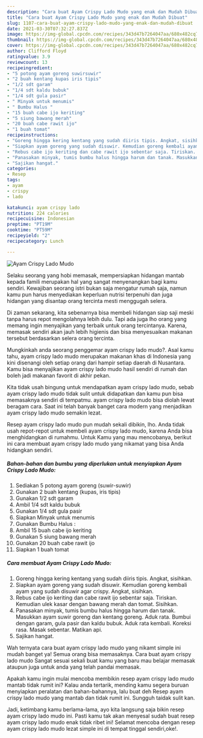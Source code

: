 ```yaml
---
description: "Cara buat Ayam Crispy Lado Mudo yang enak dan Mudah Dibuat"
title: "Cara buat Ayam Crispy Lado Mudo yang enak dan Mudah Dibuat"
slug: 1107-cara-buat-ayam-crispy-lado-mudo-yang-enak-dan-mudah-dibuat
date: 2021-03-30T07:32:27.837Z
image: https://img-global.cpcdn.com/recipes/343d47b7264047aa/680x482cq70/ayam-crispy-lado-mudo-foto-resep-utama.jpg
thumbnail: https://img-global.cpcdn.com/recipes/343d47b7264047aa/680x482cq70/ayam-crispy-lado-mudo-foto-resep-utama.jpg
cover: https://img-global.cpcdn.com/recipes/343d47b7264047aa/680x482cq70/ayam-crispy-lado-mudo-foto-resep-utama.jpg
author: Clifford Floyd
ratingvalue: 3.9
reviewcount: 13
recipeingredient:
- "5 potong ayam goreng suwirsuwir"
- "2 buah kentang kupas iris tipis"
- "1/2 sdt garam"
- "1/4 sdt kaldu bubuk"
- "1/4 sdt gula pasir"
- " Minyak untuk menumis"
- " Bumbu Halus "
- "15 buah cabe ijo keriting"
- "5 siung bawang merah"
- "20 buah cabe rawit ijo"
- "1 buah tomat"
recipeinstructions:
- "Goreng hingga kering kentang yang sudah diiris tipis. Angkat, sisihkan."
- "Siapkan ayam goreng yang sudah disuwir. Kemudian goreng kembali ayam yang sudah disuwir agar crispy. Angkat, sisihkan."
- "Rebus cabe ijo keriting dan cabe rawit ijo sebentar saja. Tiriskan. Kemudian ulek kasar dengan bawang merah dan tomat. Sisihkan."
- "Panasakan minyak, tumis bumbu halus hingga harum dan tanak. Masukkan ayam suwir goreng dan kentang goreng. Aduk rata. Bumbui dengan garam, gula pasir dan kaldu bubuk. Aduk rata kembali. Koreksi rasa. Masak sebentar. Matikan api."
- "Sajikan hangat."
categories:
- Resep
tags:
- ayam
- crispy
- lado

katakunci: ayam crispy lado 
nutrition: 224 calories
recipecuisine: Indonesian
preptime: "PT19M"
cooktime: "PT59M"
recipeyield: "2"
recipecategory: Lunch

---
```



![Ayam Crispy Lado Mudo](https://img-global.cpcdn.com/recipes/343d47b7264047aa/680x482cq70/ayam-crispy-lado-mudo-foto-resep-utama.jpg)

Selaku seorang yang hobi memasak, mempersiapkan hidangan mantab kepada famili merupakan hal yang sangat menyenangkan bagi kamu sendiri. Kewajiban seorang istri bukan saja mengatur rumah saja, namun kamu pun harus menyediakan keperluan nutrisi terpenuhi dan juga hidangan yang disantap orang tercinta mesti menggugah selera.

Di zaman  sekarang, kita sebenarnya bisa membeli hidangan siap saji meski tanpa harus repot mengolahnya lebih dulu. Tapi ada juga lho orang yang memang ingin menyajikan yang terbaik untuk orang tercintanya. Karena, memasak sendiri akan jauh lebih higienis dan bisa menyesuaikan makanan tersebut berdasarkan selera orang tercinta. 



Mungkinkah anda seorang penggemar ayam crispy lado mudo?. Asal kamu tahu, ayam crispy lado mudo merupakan makanan khas di Indonesia yang kini disenangi oleh setiap orang dari hampir setiap daerah di Nusantara. Kamu bisa menyajikan ayam crispy lado mudo hasil sendiri di rumah dan boleh jadi makanan favorit di akhir pekan.

Kita tidak usah bingung untuk mendapatkan ayam crispy lado mudo, sebab ayam crispy lado mudo tidak sulit untuk didapatkan dan kamu pun bisa memasaknya sendiri di tempatmu. ayam crispy lado mudo bisa diolah lewat beragam cara. Saat ini telah banyak banget cara modern yang menjadikan ayam crispy lado mudo semakin lezat.

Resep ayam crispy lado mudo pun mudah sekali dibikin, lho. Anda tidak usah repot-repot untuk membeli ayam crispy lado mudo, karena Anda bisa menghidangkan di rumahmu. Untuk Kamu yang mau mencobanya, berikut ini cara membuat ayam crispy lado mudo yang nikamat yang bisa Anda hidangkan sendiri.

<!--inarticleads1-->

##### Bahan-bahan dan bumbu yang diperlukan untuk menyiapkan Ayam Crispy Lado Mudo:

1. Sediakan 5 potong ayam goreng (suwir-suwir)
1. Gunakan 2 buah kentang (kupas, iris tipis)
1. Gunakan 1/2 sdt garam
1. Ambil 1/4 sdt kaldu bubuk
1. Gunakan 1/4 sdt gula pasir
1. Siapkan  Minyak untuk menumis
1. Gunakan  Bumbu Halus :
1. Ambil 15 buah cabe ijo keriting
1. Gunakan 5 siung bawang merah
1. Gunakan 20 buah cabe rawit ijo
1. Siapkan 1 buah tomat




<!--inarticleads2-->

##### Cara membuat Ayam Crispy Lado Mudo:

1. Goreng hingga kering kentang yang sudah diiris tipis. Angkat, sisihkan.
1. Siapkan ayam goreng yang sudah disuwir. Kemudian goreng kembali ayam yang sudah disuwir agar crispy. Angkat, sisihkan.
1. Rebus cabe ijo keriting dan cabe rawit ijo sebentar saja. Tiriskan. Kemudian ulek kasar dengan bawang merah dan tomat. Sisihkan.
1. Panasakan minyak, tumis bumbu halus hingga harum dan tanak. Masukkan ayam suwir goreng dan kentang goreng. Aduk rata. Bumbui dengan garam, gula pasir dan kaldu bubuk. Aduk rata kembali. Koreksi rasa. Masak sebentar. Matikan api.
1. Sajikan hangat.




Wah ternyata cara buat ayam crispy lado mudo yang nikamt simple ini mudah banget ya! Semua orang bisa memasaknya. Cara buat ayam crispy lado mudo Sangat sesuai sekali buat kamu yang baru mau belajar memasak ataupun juga untuk anda yang telah pandai memasak.

Apakah kamu ingin mulai mencoba membikin resep ayam crispy lado mudo mantab tidak rumit ini? Kalau anda tertarik, mending kamu segera buruan menyiapkan peralatan dan bahan-bahannya, lalu buat deh Resep ayam crispy lado mudo yang mantab dan tidak rumit ini. Sungguh taidak sulit kan. 

Jadi, ketimbang kamu berlama-lama, ayo kita langsung saja bikin resep ayam crispy lado mudo ini. Pasti kamu tak akan menyesal sudah buat resep ayam crispy lado mudo enak tidak ribet ini! Selamat mencoba dengan resep ayam crispy lado mudo lezat simple ini di tempat tinggal sendiri,oke!.

